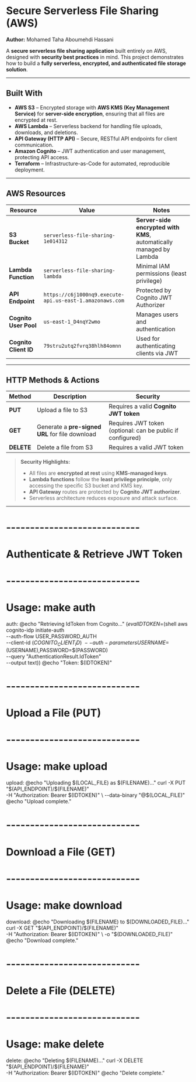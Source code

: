 # Secure Serverless File Sharing (AWS)

**Author:** Mohamed Taha Aboumehdi Hassani  

A **secure serverless file sharing application** built entirely on AWS, designed with **security best practices** in mind. This project demonstrates how to build a **fully serverless, encrypted, and authenticated file storage solution**.

---

## Built With

- **AWS S3** – Encrypted storage with **AWS KMS (Key Management Service)** for **server-side encryption**, ensuring that all files are encrypted at rest.  
- **AWS Lambda** – Serverless backend for handling file uploads, downloads, and deletions.  
- **API Gateway (HTTP API)** – Secure, RESTful API endpoints for client communication.  
- **Amazon Cognito** – JWT authentication and user management, protecting API access.  
- **Terraform** – Infrastructure-as-Code for automated, reproducible deployment.  

---

## AWS Resources

| Resource | Value | Notes |
|----------|-------|-------|
| **S3 Bucket** | `serverless-file-sharing-1e014312` | **Server-side encrypted with KMS**, automatically managed by Lambda |
| **Lambda Function** | `serverless-file-sharing-lambda` | Minimal IAM permissions (least privilege) |
| **API Endpoint** | `https://c6j1000nq9.execute-api.us-east-1.amazonaws.com` | Protected by Cognito JWT Authorizer |
| **Cognito User Pool** | `us-east-1_D4nqY2wmo` | Manages users and authentication |
| **Cognito Client ID** | `79stru2utq2fvrq38hlh84omnn` | Used for authenticating clients via JWT |

---

## HTTP Methods & Actions

| Method | Description | Security |
|--------|------------|----------|
| **PUT**    | Upload a file to S3 | Requires a valid **Cognito JWT token** |
| **GET**    | Generate a **pre-signed URL** for file download | Requires JWT token (optional: can be public if configured) |
| **DELETE** | Delete a file from S3 | Requires a valid JWT token |

> **Security Highlights:**  
> - All files are **encrypted at rest** using **KMS-managed keys**.  
> - **Lambda functions** follow the **least privilege principle**, only accessing the specific S3 bucket and KMS key.  
> - **API Gateway** routes are protected by **Cognito JWT authorizer**.  
> - Serverless architecture reduces exposure and attack surface.  

---

# ----------------------------
# Authenticate & Retrieve JWT Token
# ----------------------------
# Usage: make auth
auth:
	@echo "Retrieving IdToken from Cognito..."
	$(eval IDTOKEN=$(shell aws cognito-idp initiate-auth \
		--auth-flow USER_PASSWORD_AUTH \
		--client-id $(COGNITO_CLIENT_ID) \
		--auth-parameters USERNAME=$(USERNAME),PASSWORD=$(PASSWORD) \
		--query "AuthenticationResult.IdToken" \
		--output text))
	@echo "Token: $(IDTOKEN)"

# ----------------------------
# Upload a File (PUT)
# ----------------------------
# Usage: make upload
upload:
	@echo "Uploading $(LOCAL_FILE) as $(FILENAME)..."
	curl -X PUT "$(API_ENDPOINT)/$(FILENAME)" \
	-H "Authorization: Bearer $(IDTOKEN)" \
	--data-binary "@$(LOCAL_FILE)"
	@echo "Upload complete."

# ----------------------------
# Download a File (GET)
# ----------------------------
# Usage: make download
download:
	@echo "Downloading $(FILENAME) to $(DOWNLOADED_FILE)..."
	curl -X GET "$(API_ENDPOINT)/$(FILENAME)" \
	-H "Authorization: Bearer $(IDTOKEN)" \
	-o "$(DOWNLOADED_FILE)"
	@echo "Download complete."

# ----------------------------
# Delete a File (DELETE)
# ----------------------------
# Usage: make delete
delete:
	@echo "Deleting $(FILENAME)..."
	curl -X DELETE "$(API_ENDPOINT)/$(FILENAME)" \
	-H "Authorization: Bearer $(IDTOKEN)"
	@echo "Delete complete."
